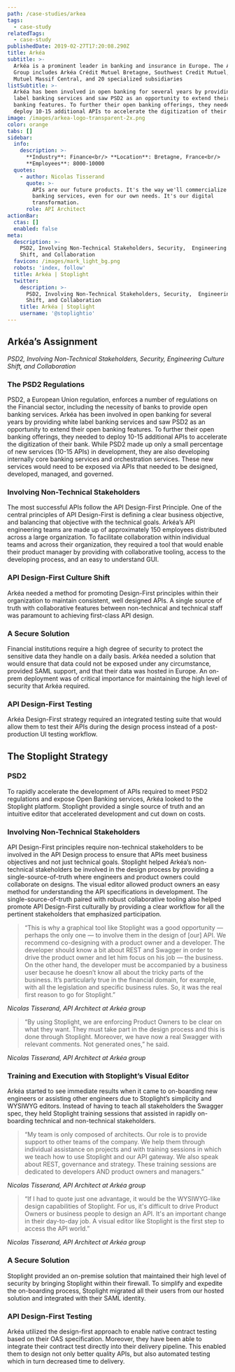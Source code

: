 ```yaml
---
path: /case-studies/arkea
tags:
  - case-study
relatedTags:
  - case-study
publishedDate: 2019-02-27T17:20:08.290Z
title: Arkéa
subtitle: >-
  Arkéa is a prominent leader in banking and insurance in Europe. The Arkéa
  Group includes Arkéa Crédit Mutuel Bretagne, Southwest Credit Mutuel, Crédit
  Mutuel Massif Central, and 20 specialized subsidiaries
listSubtitle: >-
  Arkéa has been involved in open banking for several years by providing white
  label banking services and saw PSD2 as an opportunity to extend their open
  banking features. To further their open banking offerings, they needed to
  deploy 10-15 additional APIs to accelerate the digitization of their bank.
image: /images/arkea-logo-transparent-2x.png
color: orange
tabs: []
sidebar:
  info:
    description: >-
      **Industry**: Finance<br/> **Location**: Bretagne, France<br/>
      **Employees**: 8000-10000
  quotes:
    - author: Nicolas Tisserand
      quote: >-
        APIs are our future products. It's the way we'll commercialize our
        banking services, even for our own needs. It's our digital
        transformation.
      role: API Architect
actionBar:
  ctas: []
  enabled: false
meta:
  description: >-
    PSD2, Involving Non-Technical Stakeholders, Security,  Engineering Culture
    Shift, and Collaboration
  favicon: /images/mark_light_bg.png
  robots: 'index, follow'
  title: Arkéa | Stoplight
  twitter:
    description: >-
      PSD2, Involving Non-Technical Stakeholders, Security,  Engineering Culture
      Shift, and Collaboration
    title: Arkéa | Stoplight
    username: '@stoplightio'
---
```


## Arkéa’s Assignment

_PSD2, Involving Non-Technical Stakeholders, Security, Engineering Culture Shift, and Collaboration_

### The PSD2 Regulations

PSD2, a European Union regulation, enforces a number of regulations on the Financial sector, including the necessity of banks to provide open banking services. Arkéa has been involved in open banking for several years by providing white label banking services and saw PSD2 as an opportunity to extend their open banking features. To further their open banking offerings, they needed to deploy 10-15 additional APIs to accelerate the digitization of their bank. While PSD2 made up only a small percentage of new services (10-15 APIs) in development, they are also developing internally core banking services and orchestration services. These new services would need to be exposed via APIs that needed to be designed, developed, managed, and governed.

### Involving Non-Technical Stakeholders

The most successful APIs follow the API Design-First Principle. One of the central principles of API Design-First is defining a clear business objective, and balancing that objective with the technical goals. Arkéa’s API engineering teams are made up of approximately 150 employees distributed across a large organization. To facilitate collaboration within individual teams and across their organization, they required a tool that would enable their product manager by providing with collaborative tooling, access to the developing process, and an easy to understand GUI.

### API Design-First Culture Shift

Arkéa needed a method for promoting Design-First principles within their organization to maintain consistent, well designed APIs. A single source of truth with collaborative features between non-technical and technical staff was paramount to achieving first-class API design.

### A Secure Solution

Financial institutions require a high degree of security to protect the sensitive data they handle on a daily basis. Arkéa needed a solution that would ensure that data could not be exposed under any circumstance, provided SAML support, and that their data was hosted in Europe. An on-prem deployment was of critical importance for maintaining the high level of security that Arkéa required.

### API Design-First Testing

Arkéa Design-First strategy required an integrated testing suite that would allow them to test their APIs during the design process instead of a post-production UI testing workflow.

## The Stoplight Strategy

### PSD2

To rapidly accelerate the development of APIs required to meet PSD2 regulations and expose Open Banking services, Arkéa looked to the Stoplight platform. Stoplight provided a single source of truth and an intuitive editor that accelerated development and cut down on costs.

### Involving Non-Technical Stakeholders

API Design-First principles require non-technical stakeholders to be involved in the API Design process to ensure that APIs meet business objectives and not just technical goals. Stoplight helped Arkéa’s non-technical stakeholders be involved in the design process by providing a single-source-of-truth where engineers and product owners could collaborate on designs. The visual editor allowed product owners an easy method for understanding the API specifications in development. The single-source-of-truth paired with robust collaborative tooling also helped promote API Design-First culturally by providing a clear workflow for all the pertinent stakeholders that emphasized participation.

> “This is why a graphical tool like Stoplight was a good opportunity — perhaps the only one — to involve them in the design of \[our] API. We recommend co-designing with a product owner and a developer. The developer should know a bit about REST and Swagger in order to drive the product owner and let him focus on his job — the business. On the other hand, the developer must be accompanied by a business user because he doesn’t know all about the tricky parts of the business. It’s particularly true in the financial domain, for example, with all the legislation and specific business rules. So, it was the real first reason to go for Stoplight.”

_Nicolas Tisserand, API Architect at Arkéa group_

> “By using Stoplight, we are enforcing Product Owners to be clear on what they want. They must take part in the design process and this is done through Stoplight. Moreover, we have now a real Swagger with relevant comments. Not generated ones,” he said.

_Nicolas Tisserand, API Architect at Arkéa group_

### Training and Execution with Stoplight’s Visual Editor

Arkéa started to see immediate results when it came to on-boarding new engineers or assisting other engineers due to Stoplight’s simplicity and WYSIWYG editors. Instead of having to teach all stakeholders the Swagger spec, they held Stoplight training sessions that assisted in rapidly on-boarding technical and non-technical stakeholders.

> “My team is only composed of architects. Our role is to provide support to other teams of the company. We help them through individual assistance on projects and with training sessions in which we teach how to use Stoplight and our API gateway. We also speak about REST, governance and strategy. These training sessions are dedicated to developers AND product owners and managers.”

_Nicolas Tisserand, API Architect at Arkéa group_

> “If I had to quote just one advantage, it would be the WYSIWYG-like design capabilities of Stoplight. For us, it's difficult to drive Product Owners or business people to design an API. It's an important change in their day-to-day job. A visual editor like Stoplight is the first step to access the API world.”

_Nicolas Tisserand, API Architect at Arkéa group_

### A Secure Solution

Stoplight provided an on-premise solution that maintained their high level of security by bringing Stoplight within their firewall. To simplify and expedite the on-boarding process, Stoplight migrated all their users from our hosted solution and integrated with their SAML identity.

### API Design-First Testing

Arkéa utilized the design-first approach to enable native contract testing based on their OAS specification. Moreover, they have been able to integrate their contract test directly into their delivery pipeline. This enabled them to design not only better quality APIs, but also automated testing which in turn decreased time to delivery.
